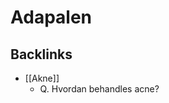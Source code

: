 # Adapalen
## Backlinks
* [[Akne]]
	* Q. Hvordan behandles acne?

<!-- #anki/tag/med/Derma #anki/deck/Medicine #anki/tag/med/GP -->

<!-- {BearID:99E92614-FD3D-4E09-87E5-4DAE1EDD6CC3-62499-00007C58191B8020} -->
